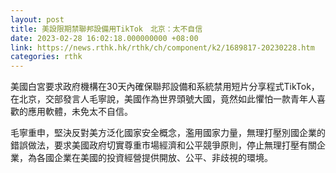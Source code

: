 ```yaml
---
layout: post
title: 美設限期禁聯邦設備用TikTok　北京：太不自信
date: 2023-02-28 16:02:18.000000000 +08:00
link: https://news.rthk.hk/rthk/ch/component/k2/1689817-20230228.htm
categories: rthk
---
```


美國白宮要求政府機構在30天內確保聯邦設備和系統禁用短片分享程式TikTok，在北京，交部發言人毛寧說，美國作為世界頭號大國，竟然如此懼怕一款青年人喜歡的應用軟體，未免太不自信。

毛寧重申，堅決反對美方泛化國家安全概念，濫用國家力量，無理打壓別國企業的錯誤做法，要求美國政府切實尊重市場經濟和公平競爭原則，停止無理打壓有關企業，為各國企業在美國的投資經營提供開放、公平、非歧視的環境。
